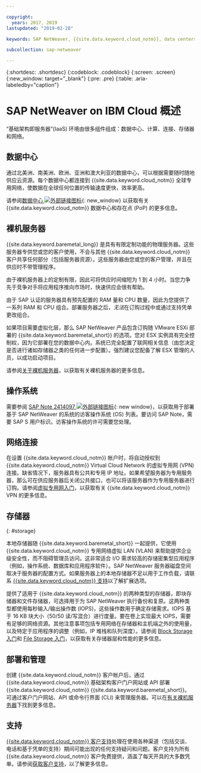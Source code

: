```yaml
---

copyright:
  years: 2017, 2019
lastupdated: "2019-02-28"

keywords: SAP NetWeaver, {{site.data.keyword.cloud_notm}}, data centers, {{site.data.keyword.baremetal_short}}, deployment, VLANs, SAP Certified, database

subcollection: sap-netweaver

---
```


{:shortdesc: .shortdesc}
{:codeblock: .codeblock}
{:screen: .screen}
{:new_window: target="_blank"}
{:pre: .pre}
{:table: .aria-labeledby="caption"}

# SAP NetWeaver on IBM Cloud 概述
“基础架构即服务器”(IaaS) 环境由很多组件组成：数据中心、计算、连接、存储器和网络。

## 数据中心

通过北美洲、南美洲、欧洲、亚洲和澳大利亚的数据中心，可以根据需要随时随地供应云资源。每个数据中心都连接到 {{site.data.keyword.cloud_notm}} 全球专用网络，使数据在全球任何位置的传输速度更快，效率更高。

请参阅[数据中心 ![外部链接图标](../../icons/launch-glyph.svg "外部链接图标")](https://www.ibm.com/cloud-computing/bluemix/data-centers){: new_window} 以获取有关 {{site.data.keyword.cloud_notm}} 数据中心和存在点 (PoP) 的更多信息。

## 裸机服务器

{{site.data.keyword.baremetal_long}} 是具有有限定制功能的物理服务器。这些服务器专供您或您的客户使用，不会与其他 {{site.data.keyword.cloud_notm}} 客户共享任何部分（包括服务器资源）。这些服务器由您或您的客户管理，并且在供应时不带管理程序。

由于裸机服务器上的定制有限，因此可将供应时间缩短为 1 到 4 小时。当您力争先于竞争对手将应用程序推向市场时，快速供应会很有帮助。

由于 SAP 认证的服务器具有预先配置的 RAM 量和 CPU 数量，因此为您提供了一系列 RAM 和 CPU 组合。部署服务器之后，*无法*在订购过程中或通过支持凭单更改组合。

如果项目需要虚拟化层，那么 SAP NetWeaver 产品包含订购随 VMware ESXi 部署的 {{site.data.keyword.baremetal_short}} 的选项。您对 ESX 实例具有完全控制权，因为它部署在您的数据中心内。系统已完全配置了联网相关信息（由您决定是否进行诸如存储器之类的任何进一步配置）。强烈建议您配备了解 ESX 管理的人员，以成功启动项目。

请参阅[关于裸机服务器](/docs/bare-metal?topic=bare-metal-about#about)，以获取有关裸机服务器的更多信息。

## 操作系统

需要参阅 [SAP Note 2414097 ![](../../icons/launch-glyph.svg "外部链接图标")](https://launchpad.support.sap.com/#/notes/2414097){: new window}，以获取用于部署基于 SAP NetWeaver 的系统的访客操作系统 (OS) 列表。要访问 SAP Note，需要 SAP S 用户标识。访客操作系统的许可需要您处理。

## 网络连接

在设置 {{site.data.keyword.cloud_notm}} 帐户时，将自动授权到 {{site.data.keyword.cloud_notm}} Virtual Cloud Network 的虚拟专用网 (VPN) 连接。缺省情况下，服务器具有公共和专用 IP 地址。如果希望服务器为专用服务器，那么可在供应服务器后关闭公共接口，也可以将该服务器作为专用服务器进行订购。请参阅[虚拟专用网入门](/docs/infrastructure/iaas-vpn?topic=VPN-getting-started-with-virtual-private-networking-vpn-#getting-started-with-virtual-private-networking-vpn-)，以获取有关 {{site.data.keyword.cloud_notm}} VPN 的更多信息。

## 存储器
{: #storage}

本地存储器随 {{site.data.keyword.baremetal_short}} 一起提供，它使用 {{site.data.keyword.cloud_notm}} 专用网络虚拟 LAN (VLAN) 来帮助提供企业级安全性，而不阻碍管理员访问。这非常适合 I/O 需求较高的存储密集型应用程序（例如，操作系统、数据库和应用程序软件）。SAP NetWeaver 服务器磁盘空间取决于服务器的配置方式。如果服务器上的本地存储器不足以用于工作负载，请联系 [{{site.data.keyword.cloud_notm}} 支持](/docs/get-support?topic=get-support-getting-customer-support#getting-customer-support)以了解扩展选项。

提供了适用于 {{site.data.keyword.cloud_notm}} 的两种类型的存储器，即块存储器和文件存储器，可选择用于为 SAP NetWeaver 执行备份和复原。这两种类型都使用每秒输入/输出操作数 (IOPS)，这些操作数用于确定存储需求。IOPS 基于 16 KB 块大小（50/50 读/写混合）进行度量。要在卷上实现最大 IOPS，需要有足够的网络资源。其他注意事项包括专用网络在存储器和主机端之外的使用量，以及特定于应用程序的调整（例如，IP 堆栈和队列深度）。请参阅 [Block Storage 入门](/docs/infrastructure/BlockStorage?topic=BlockStorage-GettingStarted#GettingStarted)和 [File Storage 入门](/docs/infrastructure/FileStorage?topic=FileStorage-GettingStarted#GettingStarted)，以获取有关存储器层和性能的更多信息。

## 部署和管理

创建 {{site.data.keyword.cloud_notm}} 客户帐户后，通过 {{site.data.keyword.cloud_notm}} 基础架构客户门户网站或 API 部署 {{site.data.keyword.cloud_notm}} {{site.data.keyword.baremetal_short}}。可通过客户门户网站、API 或命令行界面 (CLI) 来管理服务器。可以在[有关裸机服务器](/docs/bare-metal?topic=bare-metal-about#about)下找到更多信息。

## 支持

[{{site.data.keyword.cloud_notm}} 客户支持](/docs/get-support?topic=get-support-getting-customer-support#getting-customer-support)处理在使用各种渠道（包括交谈、电话和基于凭单的支持）期间可能出现的任何支持疑问和问题。客户支持为所有 {{site.data.keyword.cloud_notm}} 客户免费提供，涵盖了每天开具的大多数凭单。请参阅[获取客户支持](/docs/get-support?topic=get-support-getting-customer-support#getting-customer-support)，以了解更多信息。
